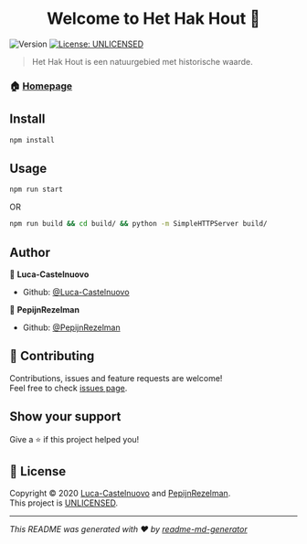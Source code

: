 <h1 align="center">Welcome to Het Hak Hout 👋</h1>
<p>
  <img alt="Version" src="https://img.shields.io/badge/version-0.1.0-blue.svg?cacheSeconds=2592000" />
  <a href="https://choosealicense.com/no-permission/" target="_blank">
    <img alt="License: UNLICENSED" src="https://img.shields.io/badge/License-UNLICENSED-yellow.svg" />
  </a>
</p>

> Het Hak Hout is een natuurgebied met historische waarde.

### 🏠 [Homepage](https://hethakhout.nl)

## Install

```sh
npm install
```

## Usage

```sh
npm run start
```

OR

```sh
npm run build && cd build/ && python -m SimpleHTTPServer build/
```

## Author

👤 **Luca-Castelnuovo**

-   Github: [@Luca-Castelnuovo](https://github.com/Luca-Castelnuovo)

👤 **PepijnRezelman**

-   Github: [@PepijnRezelman](https://github.com/PepijnRezelman)

## 🤝 Contributing

Contributions, issues and feature requests are welcome!<br />Feel free to check [issues page](https://github.com/Luca-Castelnuovo/Het-Hak-Hout/issues).

## Show your support

Give a ⭐️ if this project helped you!

## 📝 License

Copyright © 2020 [Luca-Castelnuovo](https://github.com/Luca-Castelnuovo) and [PepijnRezelman](https://github.com/PepijnRezelman).<br />
This project is [UNLICENSED](https://choosealicense.com/no-permission/).

---

_This README was generated with ❤️ by [readme-md-generator](https://github.com/kefranabg/readme-md-generator)_
